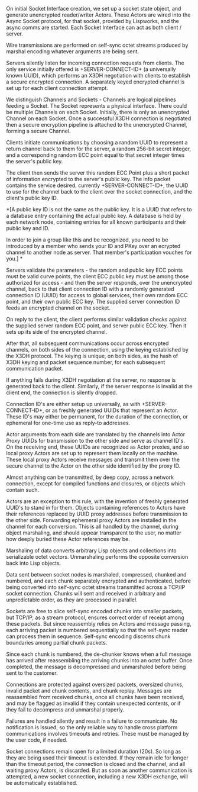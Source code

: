 
On initial Socket Interface creation, we set up a socket state object, and generate unencrypted reader/writer Actors.
These Actors are wired into the Async Socket protocol, for that socket, provided by Lispworks, and the async comms are
started. Each Socket Interface can act as both client / server.

Wire transmissions are performed on self-sync octet streams produced by marshal encoding whatever arguments are being
sent.

Servers silently listen for incoming connection requests from clients.  The only service initially offered is
+SERVER-CONNECT-ID+ (a universally known UUID), which performs an X3DH negotiation with clients to establish a secure
encrypted connection. A separately keyed encrypted channel is set up for each client connection attempt.

We distinguish Channels and Sockets - Channels are logical pipelines feeding a Socket. The Socket represents a physical
interface. There could be multiple Channels on each Socket. Initially, there is only an unencrypted Channel on each
Socket. Once a successful X3DH connection is negotiated then a secure encryption pipeline is attached to the unencrypted
Channel, forming a secure Channel.

Clients initiate communications by choosing a random UUID to represent a return channel back to them for the server, a
random 256-bit secret integer, and a corresponding random ECC point equal to that secret integer times the server's
public key.

The client then sends the server this random ECC Point plus a short packet of information encrypted to the server's
public key. The info packet contains the service desired, currently +SERVER-CONNECT-ID+, the UUID to use for the channel
back to the client over the socket connection, and the client's public key ID.

*[A public key ID is not the same as the public key. It is a UUID that refers to a database entry containing the actual
public key. A database is held by each network node, containing entries for all known participants and their public key
and ID.

In order to join a group like this and be recognized, you need to be introduced by a member who sends your ID and PKey
over an ecrypted channel to another node as server. That member's participation vouches for you.]
*

Servers validate the parameters - the random and public key ECC points must be valid curve points, the client ECC public
key must be among those authorized for access - and then the server responds, over the unencrypted channel, back to that
client connection ID with a randomly generated connection ID (UUID) for access to global services, their own random ECC
point, and their own public ECC key. The supplied server connection ID feeds an encrypted channel on the socket.

On reply to the client, the client performs similar validation checks against the supplied server random ECC point, and
server public ECC key. Then it sets up its side of the encrypted channel.

After that, all subsequent communications occur across encrypted channels, on both sides of the connection, using the
keying established by the X3DH protocol. The keying is unique, on both sides, as the hash of X3DH keying and packet
sequence number, for each subsequent communication packet.

If anything fails during X3DH negotiation at the server, no response is generated back to the client. Similarly, if the
server response is invalid at the client end, the connection is silently dropped.

Connection ID's are either setup up universally, as with +SERVER-CONNECT-ID+, or as freshly generated UUIDs that
represent an Actor. These ID's may either be permanent, for the duration of the connection, or ephemeral for one-time use
as reply-to addresses.

Actor arguments from each side are translated by the channels into Actor Proxy UUIDs for transmission to the other side
and serve as channel ID's. On the receiving end, these UUIDs are recognized as Actor proxies, and so local proxy Actors
are set up to represent them locally on the machine. These local proxy Actors receive messages and transmit them over the
secure channel to the Actor on the other side identified by the proxy ID.

Almost anything can be transmitted, by deep copy, across a network connection, except for compiled functions and
closures, or objects which contain such.

Actors are an exception to this rule, with the invention of freshly generated UUID's to stand in for them. Objects
containing references to Actors have their references replaced by UUID proxy addresses before transmission to the other
side. Forwarding ephemeral proxy Actors are installed in the channel for each conversion. This is all handled by the
channel, during object marshaling, and should appear transparent to the user, no matter how deeply buried these Actor
references may be.

Marshaling of data converts arbitrary Lisp objects and collections into serializable octet vectors. Unmarshaling performs
the opposite conversion back into Lisp objects.

Data sent between socket nodes is marshaled, compressed, chunked and numbered, and each chunk separately encrypted and
authenticated, before being converted into self-sync octet streams transmitted across a TCP/IP socket connection. Chunks
will sent and received in arbitrary and unpredictable order, as they are processed in parallel.

Sockets are free to slice self-sync encoded chunks into smaller packets, but TCP/IP, as a stream protocol, ensures
correct order of receipt among these packets. But since reassembly relies on Actors and message passing, each arriving
packet is numbered sequentially so that the self-sync reader can process them in sequence. Self-sync encoding discerns
chunk boundaries among partial chunk packets.

Since each chunk is numbered, the de-chunker knows when a full message has arrived after reassembling the arriving chunks
into an octet buffer. Once completed, the message is decompressed and unmarshaled before being sent to the customer.

Connections are protected against oversized packets, oversized chunks, invalid packet and chunk contents, and chunk
replay. Messages are reassembled from received chunks, once all chunks have been received, and may be flagged as invalid
if they contain unexpected contents, or if they fail to decompress and unmarshal properly.

Failures are handled silently and result in a failure to communicate.  No notification is issued, so the only reliable
way to handle cross platform communications involves timeouts and retries. These must be managed by the user code, if
needed.

Socket connections remain open for a limited duration (20s). So long as they are being used their timeout is extended. If
they remain idle for longer than the timeout period, the connection is closed and the channel, and all waiting proxy
Actors, is discarded. But as soon as another communication is attempted, a new socket connection, including a new X3DH
exchange, will be automatically established.



